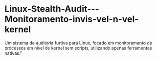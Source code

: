 # Linux-Stealth-Audit---Monitoramento-invis-vel-n-vel-kernel
Um sistema de auditoria furtiva para Linux, focado em monitoramento de processos em nível de kernel sem scripts, utilizando apenas ferramentas nativas."
